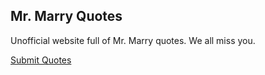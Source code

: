 ## Mr. Marry Quotes

Unofficial website full of Mr. Marry quotes. We all miss you.



[Submit Quotes](mailto:submit@mrmarryquotes.com)
